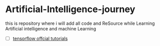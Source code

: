 # Artificial-Intelligence-journey
this is repository where i will add all code and ReSource while Learning Artificial intelligence and machine Learning
- [ ] [tensorflow offcial tutorials](https://www.tensorflow.org/) 
